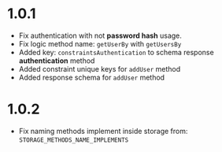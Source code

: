 # 1.0.1

- Fix authentication with not **password hash** usage.
- Fix logic method name: `getUserBy` with `getUsersBy`
- Added key: `constraintsAuthentication` to schema response **authentication** method
- Added constraint unique keys for `addUser` method
- Added response schema for `addUser` method

# 1.0.2

- Fix naming methods implement inside storage from: `STORAGE_METHODS_NAME_IMPLEMENTS`
